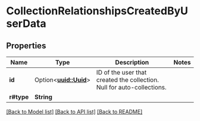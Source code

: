 # CollectionRelationshipsCreatedByUserData

## Properties

Name | Type | Description | Notes
------------ | ------------- | ------------- | -------------
**id** | Option<[**uuid::Uuid**](uuid::Uuid.md)> | ID of the user that created the collection. Null for auto-collections. | 
**r#type** | **String** |  | 

[[Back to Model list]](../README.md#documentation-for-models) [[Back to API list]](../README.md#documentation-for-api-endpoints) [[Back to README]](../README.md)


